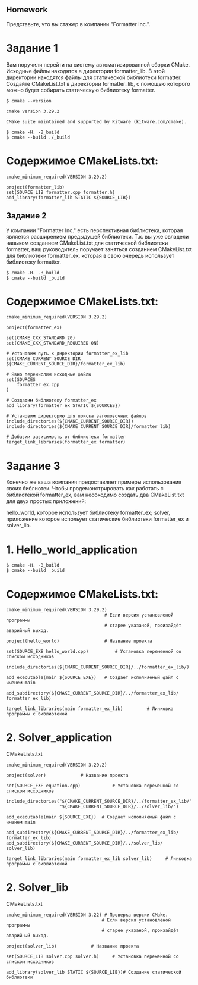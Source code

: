 ## Homework
Представьте, что вы стажер в компании "Formatter Inc.".

# Задание 1
Вам поручили перейти на систему автоматизированной сборки CMake. Исходные файлы находятся в директории formatter_lib. В этой директории находятся файлы для статической библиотеки formatter. Создайте CMakeList.txt в директории formatter_lib, с помощью которого можно будет собирать статическую библиотеку formatter.
```
$ cmake --version
```
```
cmake version 3.29.2

CMake suite maintained and supported by Kitware (kitware.com/cmake).
```
```
$ cmake -H. -B_build
$ cmake --build ./_build
```
# Содержимое CMakeLists.txt:
```
cmake_minimum_required(VERSION 3.29.2)

project(formatter_lib)
set(SOURCE_LIB formatter.cpp formatter.h)
add_library(formatter_lib STATIC ${SOURCE_LIB})
```

## Задание 2
У компании "Formatter Inc." есть перспективная библиотека, которая является расширением предыдущей библиотеки. Т.к. вы уже овладели навыком созданием CMakeList.txt для статической библиотеки formatter, ваш руководитель поручает заняться созданием CMakeList.txt для библиотеки formatter_ex, которая в свою очередь использует библиотеку formatter.
```
$ cmake -H. -B_build
$ cmake --build _build
```
# Содержимое CMakeLists.txt:
```
cmake_minimum_required(VERSION 3.29.2)

project(formatter_ex)

set(CMAKE_CXX_STANDARD 20)
set(CMAKE_CXX_STANDARD_REQUIRED ON)

# Установим путь к директории formatter_ex_lib
set(CMAKE_CURRENT_SOURCE_DIR ${CMAKE_CURRENT_SOURCE_DIR}/formatter_ex_lib)

# Явно перечислим исходные файлы
set(SOURCES
    formatter_ex.cpp
)

# Создадим библиотеку formatter_ex
add_library(formatter_ex STATIC ${SOURCES})

# Установим директорию для поиска заголовочных файлов
include_directories(${CMAKE_CURRENT_SOURCE_DIR})
include_directories(${CMAKE_CURRENT_SOURCE_DIR}/formatter_lib)

# Добавим зависимость от библиотеки formatter
target_link_libraries(formatter_ex formatter)
```

# Задание 3
Конечно же ваша компания предоставляет примеры использования своих библиотек. Чтобы продемонстрировать как работать с библиотекой formatter_ex, вам необходимо создать два CMakeList.txt для двух простых приложений:

hello_world, которое использует библиотеку formatter_ex;
solver, приложение которое испольует статические библиотеки formatter_ex и solver_lib.
# 1. Hello_world_application
```
$ cmake -H. -B_build
$ cmake --build _build
```
# Содержимое CMakeLists.txt:
```
cmake_minimum_required(VERSION 3.29.2)
									 # Если версия установленой программы
									 # старее указаной, произайдёт аварийный выход.

project(hello_world)				 # Название проекта

set(SOURCE_EXE hello_world.cpp)			 # Установка переменной со списком исходников

include_directories(${CMAKE_CURRENT_SOURCE_DIR}/../formatter_ex_lib/)

add_executable(main ${SOURCE_EXE})	 # Создает исполняемый файл с именем main

add_subdirectory(${CMAKE_CURRENT_SOURCE_DIR}/../formatter_ex_lib/ formatter_ex_lib)

target_link_libraries(main formatter_ex_lib)		 # Линковка программы с библиотекой
```
# 2. Solver_application
CMakeLists.txt
```
cmake_minimum_required(VERSION 3.29.2)

project(solver)				# Название проекта

set(SOURCE_EXE equation.cpp)			# Установка переменной со списком исходников

include_directories("${CMAKE_CURRENT_SOURCE_DIR}/../formatter_ex_lib/"
					"${CMAKE_CURRENT_SOURCE_DIR}/../solver_lib/")

add_executable(main ${SOURCE_EXE})	# Создает исполняемый файл с именем main

add_subdirectory(${CMAKE_CURRENT_SOURCE_DIR}/../formatter_ex_lib/ formatter_ex_lib)
add_subdirectory(${CMAKE_CURRENT_SOURCE_DIR}/../solver_lib/ solver_lib)

target_link_libraries(main formatter_ex_lib solver_lib)		# Линковка программы с библиотекой
```
# 2. Solver_lib
CMakeLists.txt
```
cmake_minimum_required(VERSION 3.22) # Проверка версии CMake.
									# Если версия установленой программы
									# старее указаной, произайдёт аварийный выход.

project(solver_lib)				# Название проекта

set(SOURCE_LIB solver.cpp solver.h)		# Установка переменной со списком исходников

add_library(solver_lib STATIC ${SOURCE_LIB})# Создание статической библиотеки
```


